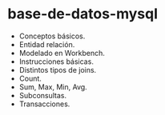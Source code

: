 # base-de-datos-mysql

* Conceptos básicos.
* Entidad relación.
* Modelado en Workbench.
* Instrucciones básicas.
* Distintos tipos de joins.
* Count.
* Sum, Max, Min, Avg.
* Subconsultas.
* Transacciones.
